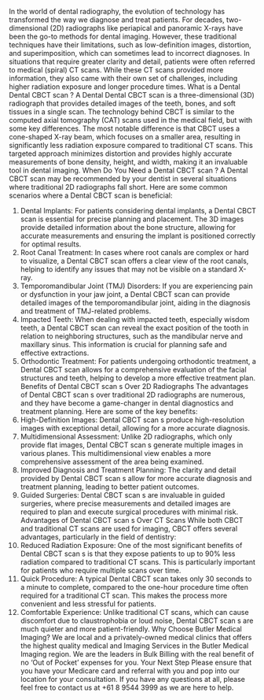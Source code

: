 In the world of dental radiography, the evolution of technology has transformed the way we diagnose and treat patients. For decades, two-dimensional (2D) radiographs like periapical and panoramic X-rays have been the go-to methods for dental imaging. However, these traditional techniques have their limitations, such as low-definition images, distortion, and superimposition, which can sometimes lead to incorrect diagnoses. In situations that require greater clarity and detail, patients were often referred to medical (spiral) CT scans. While these CT scans provided more information, they also came with their own set of challenges, including higher radiation exposure and longer procedure times.
What is a Dental Dental CBCT scan ?
A Dental Dental CBCT scan  is a three-dimensional (3D) radiograph that provides detailed images of the teeth, bones, and soft tissues in a single scan. The technology behind CBCT is similar to the computed axial tomography (CAT) scans used in the medical field, but with some key differences. The most notable difference is that CBCT uses a cone-shaped X-ray beam, which focuses on a smaller area, resulting in significantly less radiation exposure compared to traditional CT scans. This targeted approach minimizes distortion and provides highly accurate measurements of bone density, height, and width, making it an invaluable tool in dental imaging.
When Do You Need a Dental CBCT scan ?
A Dental CBCT scan  may be recommended by your dentist in several situations where traditional 2D radiographs fall short. Here are some common scenarios where a Dental CBCT scan  is beneficial:
1.	Dental Implants: For patients considering dental implants, a Dental CBCT scan  is essential for precise planning and placement. The 3D images provide detailed information about the bone structure, allowing for accurate measurements and ensuring the implant is positioned correctly for optimal results.
2.	Root Canal Treatment: In cases where root canals are complex or hard to visualize, a Dental CBCT scan  offers a clear view of the root canals, helping to identify any issues that may not be visible on a standard X-ray.
3.	Temporomandibular Joint (TMJ) Disorders: If you are experiencing pain or dysfunction in your jaw joint, a Dental CBCT scan  can provide detailed images of the temporomandibular joint, aiding in the diagnosis and treatment of TMJ-related problems.
4.	Impacted Teeth: When dealing with impacted teeth, especially wisdom teeth, a Dental CBCT scan  can reveal the exact position of the tooth in relation to neighboring structures, such as the mandibular nerve and maxillary sinus. This information is crucial for planning safe and effective extractions.
5.	Orthodontic Treatment: For patients undergoing orthodontic treatment, a Dental CBCT scan  allows for a comprehensive evaluation of the facial structures and teeth, helping to develop a more effective treatment plan.
Benefits of Dental CBCT scan s Over 2D Radiographs
The advantages of Dental CBCT scan s over traditional 2D radiographs are numerous, and they have become a game-changer in dental diagnostics and treatment planning. Here are some of the key benefits:
1.	High-Definition Images: Dental CBCT scan s produce high-resolution images with exceptional detail, allowing for a more accurate diagnosis.
2.	Multidimensional Assessment: Unlike 2D radiographs, which only provide flat images, Dental CBCT scan s generate multiple images in various planes. This multidimensional view enables a more comprehensive assessment of the area being examined.
3.	Improved Diagnosis and Treatment Planning: The clarity and detail provided by Dental CBCT scan s allow for more accurate diagnosis and treatment planning, leading to better patient outcomes.
4.	Guided Surgeries: Dental CBCT scan s are invaluable in guided surgeries, where precise measurements and detailed images are required to plan and execute surgical procedures with minimal risk.
Advantages of Dental CBCT scan s Over CT Scans
While both CBCT and traditional CT scans are used for imaging, CBCT offers several advantages, particularly in the field of dentistry:
1.	Reduced Radiation Exposure: One of the most significant benefits of Dental CBCT scan s is that they expose patients to up to 90% less radiation compared to traditional CT scans. This is particularly important for patients who require multiple scans over time.
2.	Quick Procedure: A typical Dental CBCT scan  takes only 30 seconds to a minute to complete, compared to the one-hour procedure time often required for a traditional CT scan. This makes the process more convenient and less stressful for patients.
3.	Comfortable Experience: Unlike traditional CT scans, which can cause discomfort due to claustrophobia or loud noise, Dental CBCT scan s are much quieter and more patient-friendly.
Why Choose Butler Medical Imaging?
We are local and a privately-owned medical clinics that offers the highest quality medical and Imaging Services in the Butler Medical Imaging region. We are the leaders in Bulk Billing with the real benefit of no ‘Out of Pocket’ expenses for you.
Your Next Step
Please ensure that you have your Medicare card and referral with you and pop into our location for your consultation. If you have any questions at all, please feel free to contact us at +61 8 9544 3999 as we are here to help.
